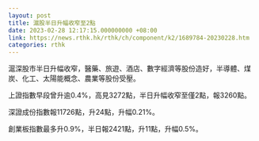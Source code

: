 ```yaml
---
layout: post
title: 滬股半日升幅收窄至2點
date: 2023-02-28 12:17:15.000000000 +08:00
link: https://news.rthk.hk/rthk/ch/component/k2/1689784-20230228.htm
categories: rthk
---
```


滬深股市半日升幅收窄，醫藥、旅遊、酒店、數字經濟等股份造好，半導體、煤炭、化工、太陽能概念、農業等股份受壓。

上證指數早段曾升逾0.4%，高見3272點，半日升幅收窄至僅2點，報3260點。

深證成份指數報11726點，升24點，升幅0.21%。

創業板指數最多升0.9%，半日報2421點，升11點，升幅0.5%。

